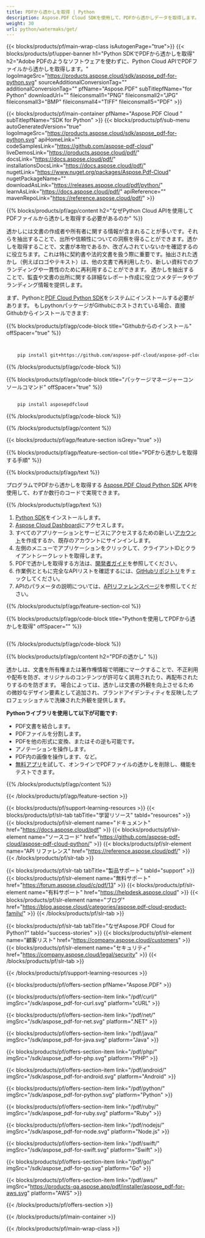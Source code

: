 ```yaml
---
title: PDFから透かしを取得 | Python
description: Aspose.PDF Cloud SDKを使用して、PDFから透かしデータを取得します。オーバーレイやブランディングを確認。
weight: 30
url: python/watermaks/get/
---
```


{{< blocks/products/pf/main-wrap-class isAutogenPage="true">}}
{{< blocks/products/pf/upper-banner h1="Python SDKでPDFから透かしを取得" h2="Adobe PDFのようなソフトウェアを使わずに、Python Cloud APIでPDFファイルから透かしを取得します。" logoImageSrc="https://products.aspose.cloud/sdk/aspose_pdf-for-python.svg" sourceAdditionalConversionTag="" additionalConversionTag="" pfName="Aspose.PDF" subTitlepfName="for Python" downloadUrl="" fileiconsmall1="PNG" fileiconsmall2="JPG" fileiconsmall3="BMP" fileiconsmall4="TIFF" fileiconsmall5="PDF" >}}

{{< blocks/products/pf/main-container pfName="Aspose.PDF Cloud " subTitlepfName="SDK for Python" >}}
{{< blocks/products/pf/sub-menu autoGeneratedVersion="true" logoImageSrc="https://products.aspose.cloud/sdk/aspose_pdf-for-python.svg" apiHomeLink="" codeSamplesLink="https://github.com/aspose-pdf-cloud" liveDemosLink="https://products.aspose.cloud/pdf/" docsLink="https://docs.aspose.cloud/pdf/" installationsDocsLink="https://docs.aspose.cloud/pdf/" nugetLink="https://www.nuget.org/packages/Aspose.Pdf-Cloud" nugetPackageName="" downloadAsLink="https://releases.aspose.cloud/pdf/python/" learnAsLink="https://docs.aspose.cloud/pdf/" apiReference="" mavenRepoLink="https://reference.aspose.cloud/pdf/" >}}

{{% blocks/products/pf/agp/content h2="なぜPython Cloud APIを使用してPDFファイルから透かしを取得する必要があるのか" %}}

透かしには文書の作成者や所有者に関する情報が含まれることが多いです。それらを抽出することで、出所や信頼性についての洞察を得ることができます。透かしを取得することで、文書が本物であるか、改ざんされていないかを確認するのに役立ちます。これは特に契約書や法的文書を扱う際に重要です。抽出された透かし（例えばロゴやテキスト）は、他の文書で再利用したり、新しい資料でのブランディングや一貫性のために再利用することができます。
透かしを抽出することで、監査や文書の出所に関する詳細なレポート作成に役立つメタデータやブランディング情報を提供します。

まず、Pythonと[PDF Cloud Python SDK](https://pypi.org/project/asposepdfcloud/)をシステムにインストールする必要があります。
もしpythonパッケージがGithubにホストされている場合、直接Githubからインストールできます:

{{% blocks/products/pf/agp/code-block title="Githubからのインストール" offSpacer="true" %}}

```bash

     
    pip install git+https://github.com/aspose-pdf-cloud/aspose-pdf-cloud-python.git


```

{{% /blocks/products/pf/agp/code-block %}}

{{% blocks/products/pf/agp/code-block title="パッケージマネージャーコンソールコマンド" offSpacer="true" %}}

```bash
     
    pip install asposepdfcloud

```

{{% /blocks/products/pf/agp/code-block %}}

{{% /blocks/products/pf/agp/content %}}

{{< blocks/products/pf/agp/feature-section isGrey="true" >}}

{{% blocks/products/pf/agp/feature-section-col title="PDFから透かしを取得する手順" %}}

{{% blocks/products/pf/agp/text %}}

プログラムでPDFから透かしを取得する
[Aspose.PDF Cloud Python SDK](https://products.aspose.cloud/pdf/python/)
APIを使用して、わずか数行のコードで実現できます。

{{% /blocks/products/pf/agp/text %}}

1. [Python SDK](https://pypi.org/project/asposepdfcloud/)をインストールします。
1. [Aspose Cloud Dashboard](https://dashboard.aspose.cloud/)にアクセスします。
1. すべてのアプリケーションとサービスにアクセスするための新しい[アカウント](https://docs.aspose.cloud/display/storagecloud/Creating+and+Managing+Account)を作成するか、既存のアカウントにサインインします。
1. 左側のメニューでアプリケーションをクリックして、クライアントIDとクライアントシークレットを取得します。
1. PDFで透かしを取得する方法は、[開発者ガイド](https://docs.aspose.cloud/pdf/working-with-stamps/)を参照してください。
1. 作業例とともに完全なAPIリストを確認するには、[GitHubリポジトリ](https://github.com/aspose-pdf-cloud/aspose-pdf-cloud-python/)をチェックしてください。
1. APIのパラメータの説明については、[APIリファレンスページ](https://reference.aspose.cloud/pdf/#/Merge)を参照してください。

{{% /blocks/products/pf/agp/feature-section-col %}}

{{% blocks/products/pf/agp/code-block title="Pythonを使用してPDFから透かしを取得" offSpacer="" %}}

```python

```

{{% /blocks/products/pf/agp/code-block %}}

{{% blocks/products/pf/agp/content h2="PDFの透かし" %}}

透かしは、文書を所有権または著作権情報で明確にマークすることで、不正利用や配布を防ぎ、オリジナルのコンテンツが許可なく誤用されたり、再配布されたりするのを防ぎます。
場合によっては、透かしは文書の外観を向上させるための微妙なデザイン要素として追加され、ブランドアイデンティティを反映したプロフェッショナルで洗練された外観を提供します。

**Pythonライブラリを使用して以下が可能です:**

+ PDF文書を結合します。
+ PDFファイルを分割します。
+ PDFを他の形式に変換、またはその逆も可能です。
+ アノテーションを操作します。
+ PDF内の画像を操作します、など。
+ [無料アプリ](https://products.aspose.app/pdf/remove-watermark)を試して、オンラインでPDFファイルの透かしを削除し、機能をテストできます。

{{% /blocks/products/pf/agp/content %}}

{{< /blocks/products/pf/agp/feature-section >}}

{{< blocks/products/pf/support-learning-resources >}}
{{< blocks/products/pf/slr-tab tabTitle="学習リソース" tabId="resources" >}}
{{< blocks/products/pf/slr-element name="ドキュメント" href="https://docs.aspose.cloud/pdf" >}}
{{< blocks/products/pf/slr-element name="ソースコード" href="https://github.com/aspose-pdf-cloud/aspose-pdf-cloud-python/" >}}
{{< blocks/products/pf/slr-element name="API リファレンス" href="https://reference.aspose.cloud/pdf/" >}}
{{< /blocks/products/pf/slr-tab >}}

{{< blocks/products/pf/slr-tab tabTitle="製品サポート" tabId="support" >}}
{{< blocks/products/pf/slr-element name="無料サポート" href="https://forum.aspose.cloud/c/pdf/13" >}}
{{< blocks/products/pf/slr-element name="有料サポート" href="https://helpdesk.aspose.cloud" >}}
{{< blocks/products/pf/slr-element name="ブログ" href="https://blog.aspose.cloud/categories/aspose.pdf-cloud-product-family/" >}}
{{< /blocks/products/pf/slr-tab >}}

{{< blocks/products/pf/slr-tab tabTitle="なぜAspose.PDF Cloud for Python?" tabId="success-stories" >}}
{{< blocks/products/pf/slr-element name="顧客リスト" href="https://company.aspose.cloud/customers" >}}
{{< blocks/products/pf/slr-element name="セキュリティ" href="https://company.aspose.cloud/legal/security" >}}
{{< /blocks/products/pf/slr-tab >}}

{{< /blocks/products/pf/support-learning-resources >}}

{{< blocks/products/pf/offers-section pfName="Aspose.PDF" >}}

{{< blocks/products/pf/offers-section-item link="/pdf/curl/" imgSrc="/sdk/aspose_pdf-for-curl.svg" platform="cURL" >}}

{{< blocks/products/pf/offers-section-item link="/pdf/net/" imgSrc="/sdk/aspose_pdf-for-net.svg" platform=".NET" >}}

{{< blocks/products/pf/offers-section-item link="/pdf/java/" imgSrc="/sdk/aspose_pdf-for-java.svg" platform="Java" >}}

{{< blocks/products/pf/offers-section-item link="/pdf/php/" imgSrc="/sdk/aspose_pdf-for-php.svg" platform="PHP" >}}

{{< blocks/products/pf/offers-section-item link="/pdf/android/" imgSrc="/sdk/aspose_pdf-for-android.svg" platform="Android" >}}

{{< blocks/products/pf/offers-section-item link="/pdf/python/" imgSrc="/sdk/aspose_pdf-for-python.svg" platform="Python" >}}

{{< blocks/products/pf/offers-section-item link="/pdf/ruby/" imgSrc="/sdk/aspose_pdf-for-ruby.svg" platform="Ruby" >}}

{{< blocks/products/pf/offers-section-item link="/pdf/nodejs/" imgSrc="/sdk/aspose_pdf-for-node.svg" platform="Node.js" >}}

{{< blocks/products/pf/offers-section-item link="/pdf/swift/" imgSrc="/sdk/aspose_pdf-for-swift.svg" platform="Swift" >}}

{{< blocks/products/pf/offers-section-item link="/pdf/go/" imgSrc="/sdk/aspose_pdf-for-go.svg" platform="Go" >}}

{{< blocks/products/pf/offers-section-item link="/pdf/aws/" imgSrc="https://products-qa.aspose.app/pdf/installer/aspose_pdf-for-aws.svg" platform="AWS" >}}

{{< /blocks/products/pf/offers-section >}}

<!-- aboutfile Ends -->

{{< /blocks/products/pf/main-container >}}

{{< /blocks/products/pf/main-wrap-class >}}
